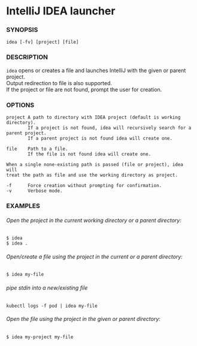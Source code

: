 # IntelliJ IDEA launcher

### SYNOPSIS
`idea [-fv] [project] [file]`

### DESCRIPTION
`idea` opens or creates a file and launches IntelliJ with the given or parent project.  
Output redirection to file is also supported.  
If the project or file are not found, prompt the user for creation.

### OPTIONS

```
project A path to directory with IDEA project (default is working directory).
        If a project is not found, idea will recursively search for a parent project.
        If a parent project is not found idea will create one.

file    Path to a file.
        If the file is not found idea will create one.

When a single none-existing path is passed (file or project), idea will
treat the path as file and use the working directory as project.

-f      Force creation without prompting for confirmation.
-v      Verbose mode.
```

### EXAMPLES

###### Open the project in the current working directory or a parent directory:
```
$ idea
$ idea .
```

###### Open/create a file using the project in the current or a parent directory:
`$ idea my-file`

###### pipe stdin into a new/existing file
`kubectl logs -f pod | idea my-file`

###### Open the file using the project in the given or parent directory:
`$ idea my-project my-file`